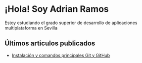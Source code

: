 # ¡Hola! Soy Adrian Ramos

Estoy estudiando el grado superior de  desarrollo de aplicaciones multiplataforma en Sevilla 

## Últimos articulos publicados 

- [Instalación y comandos principales Git y GitHub](https://github.com/RamosColonAdrian/proyecto01)
